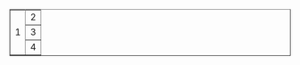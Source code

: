 <html>
    <table border="1">
        <tr>
            <td rowspan="4">1</td>
        </tr>
        <tr>
            <td>2</td>
        </tr>
        <tr>
            <td>3</td>
        </tr>
        <tr>
            <td>4</td>
        </tr>
    </table>
</html>
